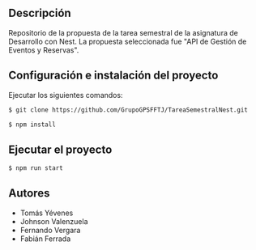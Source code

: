## Descripción

Repositorio de la propuesta de la tarea semestral de la asignatura de Desarrollo con Nest. La propuesta seleccionada fue "API de Gestión de Eventos y Reservas".

## Configuración e instalación del proyecto

Ejecutar los siguientes comandos:

```bash
$ git clone https://github.com/GrupoGPSFFTJ/TareaSemestralNest.git
```

```bash
$ npm install
```

## Ejecutar el proyecto

```bash
$ npm run start
```

## Autores

- Tomás Yévenes
- Johnson Valenzuela
- Fernando Vergara
- Fabián Ferrada
